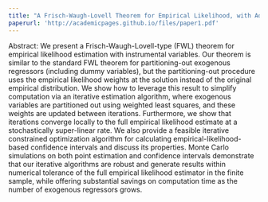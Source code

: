 ```yaml
---
title: "A Frisch-Waugh-Lovell Theorem for Empirical Likelihood, with Adam Dearing."
paperurl: 'http://academicpages.github.io/files/paper1.pdf'
---
```

Abstract:   We present a Frisch-Waugh-Lovell-type (FWL) theorem for empirical likelihood estimation with instrumental variables. Our theorem is similar to the standard FWL theorem for partitioning-out exogenous regressors (including dummy variables), but the partitioning-out procedure uses the empirical likelihood weights at the solution instead of the original empirical distribution. We show how to leverage this result to simplify computation via an iterative estimation algorithm, where exogenous variables are partitioned out using weighted least squares, and these weights are updated between iterations. Furthermore, we show that iterations converge locally to the full empirical likelihood estimate at a stochastically super-linear rate. We also provide a feasible iterative constrained optimization algorithm for calculating empirical-likelihood-based confidence intervals and discuss its properties. Monte Carlo simulations on both point estimation and confidence intervals demonstrate that our iterative algorithms are robust and generate results within numerical tolerance of the full empirical likelihood estimator in the finite sample, while offering substantial savings on computation time as the number of exogenous regressors grows.

